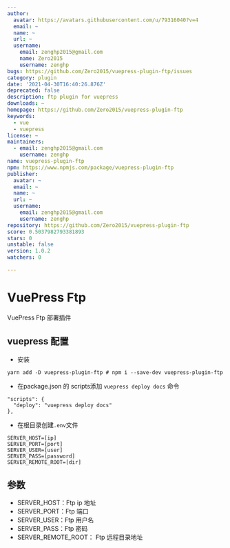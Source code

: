```yaml
---
author:
  avatar: https://avatars.githubusercontent.com/u/79316040?v=4
  email: ~
  name: ~
  url: ~
  username:
    email: zenghp2015@gmail.com
    name: Zero2015
    username: zenghp
bugs: https://github.com/Zero2015/vuepress-plugin-ftp/issues
category: plugin
date: '2021-04-30T16:40:26.876Z'
deprecated: false
description: ftp plugin for vuepress
downloads: ~
homepage: https://github.com/Zero2015/vuepress-plugin-ftp
keywords:
  - vue
  - vuepress
license: ~
maintainers:
  - email: zenghp2015@gmail.com
    username: zenghp
name: vuepress-plugin-ftp
npm: https://www.npmjs.com/package/vuepress-plugin-ftp
publisher:
  avatar: ~
  email: ~
  name: ~
  url: ~
  username:
    email: zenghp2015@gmail.com
    username: zenghp
repository: https://github.com/Zero2015/vuepress-plugin-ftp
score: 0.5037982793381893
stars: 0
unstable: false
version: 1.0.2
watchers: 0

---
```


# VuePress Ftp

VuePress Ftp 部署插件

## vuepress 配置

- 安装

```shell
yarn add -D vuepress-plugin-ftp # npm i --save-dev vuepress-plugin-ftp
```

- 在package.json 的 scripts添加 `vuepress deploy docs` 命令

```shell
"scripts": {
  "deploy": "vuepress deploy docs"
},
```

- 在根目录创建`.env`文件

```shell
SERVER_HOST=[ip]
SERVER_PORT=[port]
SERVER_USER=[user]
SERVER_PASS=[password]
SERVER_REMOTE_ROOT=[dir]
```

## 参数

- SERVER_HOST：Ftp ip 地址
- SERVER_PORT：Ftp 端口
- SERVER_USER：Ftp 用户名
- SERVER_PASS：Ftp 密码
- SERVER_REMOTE_ROOT： Ftp 远程目录地址

